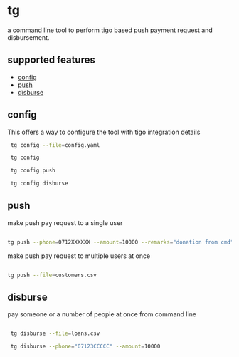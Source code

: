 # tg
a command line tool to perform tigo based push payment request and disbursement.


## supported features
- [config](#config)
- [push](#push)
- [disburse](#disburse)


## config
This offers a way to configure the tool with tigo integration details

```bash
 tg config --file=config.yaml

 tg config

 tg config push

 tg config disburse

```

## push

make push pay request to a single user

```bash

tg push --phone=0712XXXXXX --amount=10000 --remarks="donation from cmd"

```

make push pay request to multiple users at once

```bash

tg push --file=customers.csv

```


## disburse
pay someone or a number of people at once from command line

```bash

 tg disburse --file=loans.csv

 tg disburse --phone="07123CCCCC" --amount=10000

```
